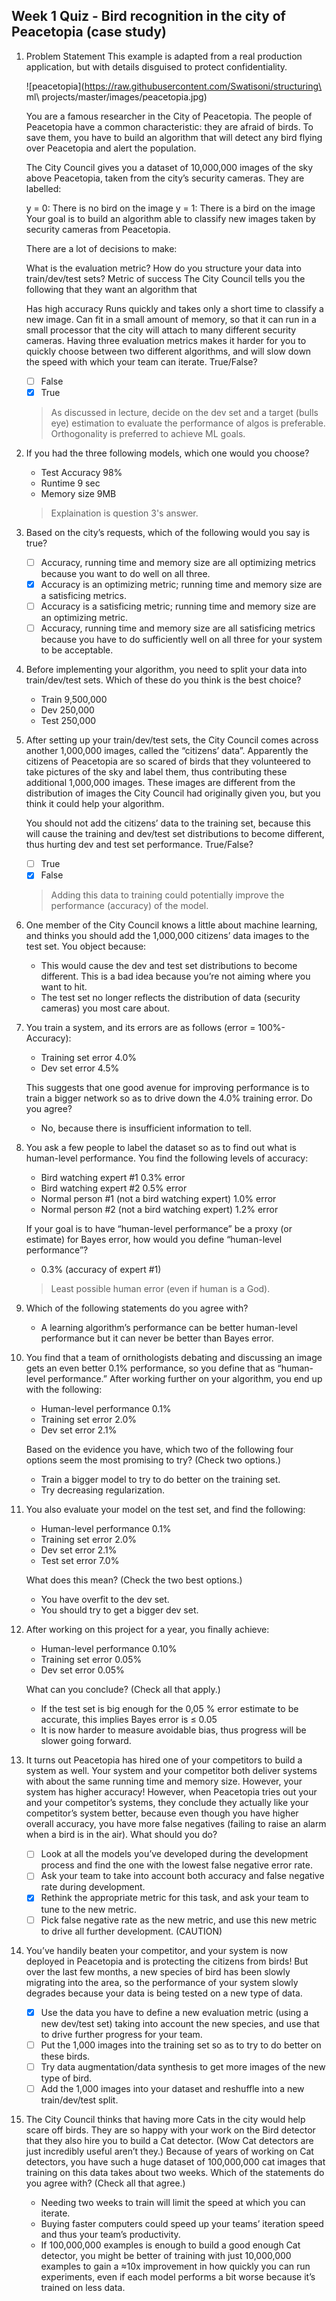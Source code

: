 ## Week 1 Quiz - Bird recognition in the city of Peacetopia (case study)

1. Problem Statement
    This example is adapted from a real production application, but with details disguised to protect confidentiality.

    ![peacetopia](https://raw.githubusercontent.com/Swatisoni/structuring\ ml\ projects/master/images/peacetopia.jpg)

    You are a famous researcher in the City of Peacetopia. The people of Peacetopia have a common characteristic: they are afraid of birds. To save them, you have to build an algorithm that will detect any bird flying over Peacetopia and alert the population.

    The City Council gives you a dataset of 10,000,000 images of the sky above Peacetopia, taken from the city’s security cameras. They are labelled:

    y = 0: There is no bird on the image
    y = 1: There is a bird on the image
    Your goal is to build an algorithm able to classify new images taken by security cameras from Peacetopia.

    There are a lot of decisions to make:

    What is the evaluation metric?
    How do you structure your data into train/dev/test sets?
    Metric of success
    The City Council tells you the following that they want an algorithm that

    Has high accuracy
    Runs quickly and takes only a short time to classify a new image.
    Can fit in a small amount of memory, so that it can run in a small processor that the city will attach to many different security cameras.
    Having three evaluation metrics makes it harder for you to quickly choose between two different algorithms, and will slow down the speed with which your team can iterate. True/False?

    - [ ] False
    - [x] True

    > As discussed in lecture, decide on the dev set and a target (bulls eye) estimation to evaluate the performance of algos is preferable. Orthogonality is preferred to achieve ML goals.

2. If you had the three following models, which one would you choose?

    - Test Accuracy	98%
    - Runtime 9 sec
    - Memory size 9MB

    > Explaination is question 3's answer.

3. Based on the city’s requests, which of the following would you say is true?

    - [ ] Accuracy, running time and memory size are all optimizing metrics because you want to do well on all three.
    - [x] Accuracy is an optimizing metric; running time and memory size are a satisficing metrics.
    - [ ] Accuracy is a satisficing metric; running time and memory size are an optimizing metric.
    - [ ] Accuracy, running time and memory size are all satisficing metrics because you have to do sufficiently well on all three for your system to be acceptable.

4. Before implementing your algorithm, you need to split your data into train/dev/test sets. Which of these do you think is the best choice?

    - Train 9,500,000
    - Dev 250,000
    - Test 250,000

5. After setting up your train/dev/test sets, the City Council comes across another 1,000,000 images, called the “citizens’ data”. Apparently the citizens of Peacetopia are so scared of birds that they volunteered to take pictures of the sky and label them, thus contributing these additional 1,000,000 images. These images are different from the distribution of images the City Council had originally given you, but you think it could help your algorithm.

	  You should not add the citizens’ data to the training set, because this will cause the training and dev/test set distributions to become different, thus hurting dev and test set performance. True/False?

    - [ ] True
    - [x] False

    > Adding this data to training could potentially improve the performance (accuracy) of the model.

6. One member of the City Council knows a little about machine learning, and thinks you should add the 1,000,000 citizens’ data images to the test set. You object because:

    - This would cause the dev and test set distributions to become different. This is a bad idea because you’re not aiming where you want to hit.
    - The test set no longer reflects the distribution of data (security cameras) you most care about.


7. You train a system, and its errors are as follows (error = 100%-Accuracy):

    - Training set error	4.0%
    - Dev set error	4.5%

    This suggests that one good avenue for improving performance is to train a bigger network so as to drive down the 4.0% training error. Do you agree?

    - No, because there is insufficient information to tell.

8. You ask a few people to label the dataset so as to find out what is human-level performance. You find the following levels of accuracy:

    - Bird watching expert #1	0.3% error
    - Bird watching expert #2	0.5% error
    - Normal person #1 (not a bird watching expert)	1.0% error
    - Normal person #2 (not a bird watching expert)	1.2% error

    If your goal is to have “human-level performance” be a proxy (or estimate) for Bayes error, how would you define “human-level performance”?

    - 0.3% (accuracy of expert #1)

    > Least possible human error (even if human is a God).

9. Which of the following statements do you agree with?

	  - A learning algorithm’s performance can be better human-level performance but it can never be better than Bayes error.

10. You find that a team of ornithologists debating and discussing an image gets an even better 0.1% performance, so you define that as “human-level performance.” After working further on your algorithm, you end up with the following:

    - Human-level performance	0.1%
    - Training set error	2.0%
    - Dev set error	2.1%

    Based on the evidence you have, which two of the following four options seem the most promising to try? (Check two options.)

    - Train a bigger model to try to do better on the training set.
    - Try decreasing regularization.


11. You also evaluate your model on the test set, and find the following:

    - Human-level performance	0.1%
    - Training set error	2.0%
    - Dev set error	2.1%
    - Test set error	7.0%

    What does this mean? (Check the two best options.)

    - You have overfit to the dev set.
    - You should try to get a bigger dev set.


12. After working on this project for a year, you finally achieve:

    - Human-level performance	0.10%
    - Training set error	0.05%
    - Dev set error	0.05%

    What can you conclude? (Check all that apply.)

    - If the test set is big enough for the 0,05 % error estimate to be accurate, this implies Bayes error is ≤ 0.05
    - It is now harder to measure avoidable bias, thus progress will be slower going forward.


13. It turns out Peacetopia has hired one of your competitors to build a system as well. Your system and your competitor both deliver systems with about the same running time and memory size. However, your system has higher accuracy! However, when Peacetopia tries out your and your competitor’s systems, they conclude they actually like your competitor’s system better, because even though you have higher overall accuracy, you have more false negatives (failing to raise an alarm when a bird is in the air). What should you do?

      - [ ] Look at all the models you’ve developed during the development process and find the one with the lowest false negative error rate.
      - [ ] Ask your team to take into account both accuracy and false negative rate during development.
	  - [X] Rethink the appropriate metric for this task, and ask your team to tune to the new metric.
      - [ ] Pick false negative rate as the new metric, and use this new metric to drive all further development. (CAUTION)

14. You’ve handily beaten your competitor, and your system is now deployed in Peacetopia and is protecting the citizens from birds! But over the last few months, a new species of bird has been slowly migrating into the area, so the performance of your system slowly degrades because your data is being tested on a new type of data.

	  - [X] Use the data you have to define a new evaluation metric (using a new dev/test set) taking into account the new species, and use that to drive further progress for your team.
      - [ ] Put the 1,000 images into the training set so as to try to do better on these birds.
      - [ ] Try data augmentation/data synthesis to get more images of the new type of bird.
      - [ ] Add the 1,000 images into your dataset and reshuffle into a new train/dev/test split.

15. The City Council thinks that having more Cats in the city would help scare off birds. They are so happy with your work on the Bird detector that they also hire you to build a Cat detector. (Wow Cat detectors are just incredibly useful aren’t they.) Because of years of working on Cat detectors, you have such a huge dataset of 100,000,000 cat images that training on this data takes about two weeks. Which of the statements do you agree with? (Check all that agree.)

    - Needing two weeks to train will limit the speed at which you can iterate.
    - Buying faster computers could speed up your teams’ iteration speed and thus your team’s productivity.
    - If 100,000,000 examples is enough to build a good enough Cat detector, you might be better of training with just 10,000,000 examples to gain a ≈10x improvement in how quickly you can run experiments, even if each model performs a bit worse because it’s trained on less data.


